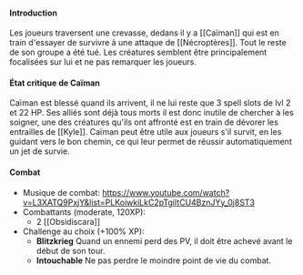 #### Introduction
Les joueurs traversent une crevasse, dedans il y a [[Caïman]] qui est en train d'essayer de survivre à une attaque de [[Nécroptères]]. Tout le reste de son groupe a été tué. Les créatures semblent être principalement focalisées sur lui et ne pas remarquer les joueurs.
#### État critique de Caïman
Caïman est blessé quand ils arrivent, il ne lui reste que 3 spell slots de lvl 2 et 22 HP. Ses alliés sont déjà tous morts il est donc inutile de chercher à les soigner, une des créatures qu'ils ont affronté est en train de dévorer les entrailles de [[Kyle]]. Caïman peut être utile aux joueurs s'il survit, en les guidant vers le bon chemin, ce qui leur permet de réussir automatiquement un jet de survie.
#### Combat
- Musique de combat: https://www.youtube.com/watch?v=L3XATQ9PxjY&list=PLKoiwkiLkC2pTgiItCU4BznJYy_0j8ST3
- Combattants (moderate, 120XP):
	- 2 [[Obsidiscara]]
- Challenge au choix (+100% XP):
	- **Blitzkrieg** Quand un ennemi perd des PV, il doit être achevé avant le début de son tour.
	- **Intouchable** Ne pas perdre le moindre point de vie du combat.


